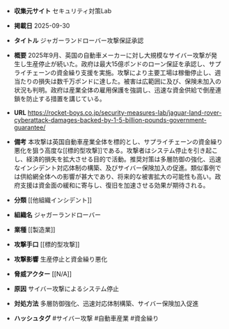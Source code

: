 - **収集元サイト**
セキュリティ対策Lab

- **掲載日**
2025-09-30

- **タイトル**
ジャガーランドローバー攻撃保証承認

- **概要**
2025年9月、英国の自動車メーカーに対し大規模なサイバー攻撃が発生し生産停止が続いた。政府は最大15億ポンドのローン保証を承認し、サプライチェーンの資金繰り支援を実施。攻撃により主要工場は稼働停止し、週当たりの損失は数千万ポンドに達した。被害は広範囲に及び、保険未加入の状況も判明。政府は産業全体の雇用保護を強調し、迅速な資金供給で倒産連鎖を防止する措置を講じている。

- **URL**
https://rocket-boys.co.jp/security-measures-lab/jaguar-land-rover-cyberattack-damages-backed-by-1-5-billion-pounds-government-guarantee/

- **備考**
本攻撃は英国自動車産業全体を標的とし、サプライチェーンの資金繰り悪化を狙う高度な[[標的型攻撃]]である。攻撃者はシステム停止を引き起こし、経済的損失を拡大させる目的で活動。推奨対策は多層防御の強化、迅速なインシデント対応体制の構築、及びサイバー保険加入の促進。類似事例では供給網全体への影響が甚大であり、将来的な被害拡大の可能性も高い。政府支援は資金面の緩和に寄与し、復旧を加速させる効果が期待される。

- **分類**
[[他組織インシデント]]

- **組織名**
ジャガーランドローバー

- **業種**
[[製造業]]

- **攻撃手口**
[[標的型攻撃]]

- **攻撃影響**
生産停止と資金繰り悪化

- **脅威アクター**
[[N/A]]

- **原因**
サイバー攻撃によるシステム停止

- **対処方法**
多層防御強化、迅速対応体制構築、サイバー保険加入促進

- **ハッシュタグ**
#サイバー攻撃 #自動車産業 #資金繰り
